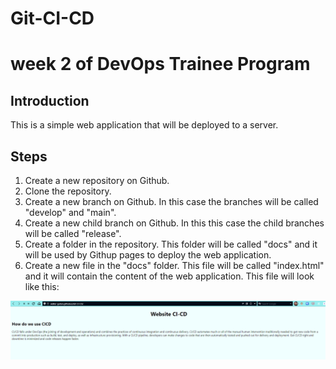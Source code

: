 # Git-CI-CD

# week 2 of DevOps Trainee Program

## Introduction

This is a simple web application that will be deployed to a server.

## Steps

1. Create a new repository on Github.
2. Clone the repository.
3. Create a new branch on Github. In this case the branches will be called "develop" and "main".
4. Create a new child branch on Github. In this this case the child branches will be called "release".
5. Create a folder in the repository. This folder will be called "docs" and it will be used by Githup pages to deploy the web application.
6. Create a new file in the "docs" folder. This file will be called "index.html" and it will contain the content of the web application. This file will look like this:

![](images/webpage.png)